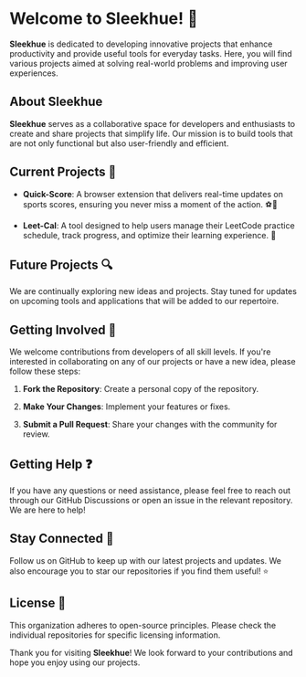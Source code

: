 # Welcome to **Sleekhue**! 👋

**Sleekhue** is dedicated to developing innovative projects that enhance productivity and provide useful tools for everyday tasks. Here, you will find various projects aimed at solving real-world problems and improving user experiences.

## About **Sleekhue**

**Sleekhue** serves as a collaborative space for developers and enthusiasts to create and share projects that simplify life. Our mission is to build tools that are not only functional but also user-friendly and efficient.

## Current Projects 🚀

- **Quick-Score**: A browser extension that delivers real-time updates on sports scores, ensuring you never miss a moment of the action. ⚽️🏀
  
- **Leet-Cal**: A tool designed to help users manage their LeetCode practice schedule, track progress, and optimize their learning experience. 📅

## Future Projects 🔍

We are continually exploring new ideas and projects. Stay tuned for updates on upcoming tools and applications that will be added to our repertoire.

## Getting Involved 🤝

We welcome contributions from developers of all skill levels. If you're interested in collaborating on any of our projects or have a new idea, please follow these steps:

1. **Fork the Repository**: Create a personal copy of the repository.
  
2. **Make Your Changes**: Implement your features or fixes.
  
3. **Submit a Pull Request**: Share your changes with the community for review.

## Getting Help ❓

If you have any questions or need assistance, please feel free to reach out through our GitHub Discussions or open an issue in the relevant repository. We are here to help!

## Stay Connected 📢

Follow us on GitHub to keep up with our latest projects and updates. We also encourage you to star our repositories if you find them useful! ⭐️

## License 📜

This organization adheres to open-source principles. Please check the individual repositories for specific licensing information.

Thank you for visiting **Sleekhue**! We look forward to your contributions and hope you enjoy using our projects.
